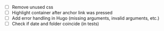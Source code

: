 - [ ] Remove unused css
- [ ] Highlight container after anchor link was pressed
- [ ] Add error handling in Hugo (missing arguments, invalid arguments, etc.)
- [ ] Check if date and folder coincide (in tests)